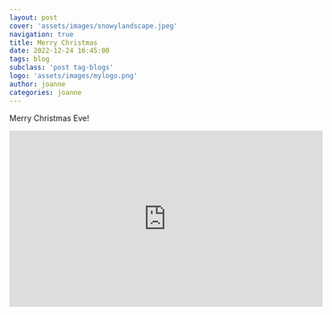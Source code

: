 ```yaml
---
layout: post
cover: 'assets/images/snowylandscape.jpeg'
navigation: true
title: Merry Christmas
date: 2022-12-24 16:45:00
tags: blog
subclass: 'post tag-blogs'
logo: 'assets/images/mylogo.png'
author: joanne
categories: joanne
---
```


Merry Christmas Eve! 

<iframe width="560" height="315" src="https://www.youtube.com/embed/rq3VieuCpuk?start=27" title="YouTube video player" frameborder="0" allow="accelerometer; autoplay; clipboard-write; encrypted-media; gyroscope; picture-in-picture" allowfullscreen></iframe>

